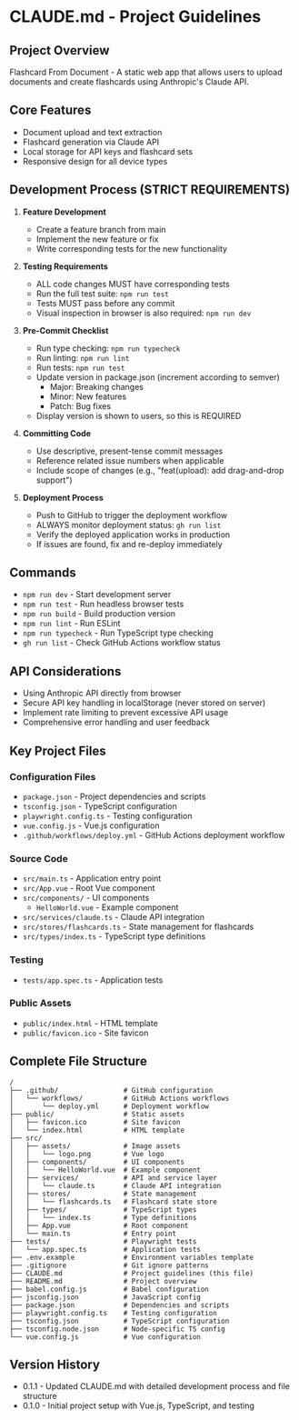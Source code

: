 # CLAUDE.md - Project Guidelines

## Project Overview
Flashcard From Document - A static web app that allows users to upload documents and create flashcards using Anthropic's Claude API.

## Core Features
- Document upload and text extraction
- Flashcard generation via Claude API
- Local storage for API keys and flashcard sets
- Responsive design for all device types

## Development Process (STRICT REQUIREMENTS)

1. **Feature Development**
   - Create a feature branch from main
   - Implement the new feature or fix
   - Write corresponding tests for the new functionality

2. **Testing Requirements**
   - ALL code changes MUST have corresponding tests
   - Run the full test suite: `npm run test`
   - Tests MUST pass before any commit
   - Visual inspection in browser is also required: `npm run dev`

3. **Pre-Commit Checklist**
   - Run type checking: `npm run typecheck`
   - Run linting: `npm run lint`
   - Run tests: `npm run test`
   - Update version in package.json (increment according to semver)
     - Major: Breaking changes
     - Minor: New features
     - Patch: Bug fixes
   - Display version is shown to users, so this is REQUIRED

4. **Committing Code**
   - Use descriptive, present-tense commit messages
   - Reference related issue numbers when applicable
   - Include scope of changes (e.g., "feat(upload): add drag-and-drop support")

5. **Deployment Process**
   - Push to GitHub to trigger the deployment workflow
   - ALWAYS monitor deployment status: `gh run list`
   - Verify the deployed application works in production
   - If issues are found, fix and re-deploy immediately

## Commands
- `npm run dev` - Start development server
- `npm run test` - Run headless browser tests
- `npm run build` - Build production version
- `npm run lint` - Run ESLint
- `npm run typecheck` - Run TypeScript type checking
- `gh run list` - Check GitHub Actions workflow status

## API Considerations
- Using Anthropic API directly from browser
- Secure API key handling in localStorage (never stored on server)
- Implement rate limiting to prevent excessive API usage
- Comprehensive error handling and user feedback

## Key Project Files

### Configuration Files
- `package.json` - Project dependencies and scripts
- `tsconfig.json` - TypeScript configuration
- `playwright.config.ts` - Testing configuration
- `vue.config.js` - Vue.js configuration
- `.github/workflows/deploy.yml` - GitHub Actions deployment workflow

### Source Code
- `src/main.ts` - Application entry point
- `src/App.vue` - Root Vue component
- `src/components/` - UI components
  - `HelloWorld.vue` - Example component
- `src/services/claude.ts` - Claude API integration
- `src/stores/flashcards.ts` - State management for flashcards
- `src/types/index.ts` - TypeScript type definitions

### Testing
- `tests/app.spec.ts` - Application tests

### Public Assets
- `public/index.html` - HTML template
- `public/favicon.ico` - Site favicon

## Complete File Structure
```
/
├── .github/                # GitHub configuration
│   └── workflows/          # GitHub Actions workflows
│       └── deploy.yml      # Deployment workflow
├── public/                 # Static assets
│   ├── favicon.ico         # Site favicon
│   └── index.html          # HTML template
├── src/
│   ├── assets/             # Image assets
│   │   └── logo.png        # Vue logo
│   ├── components/         # UI components
│   │   └── HelloWorld.vue  # Example component
│   ├── services/           # API and service layer
│   │   └── claude.ts       # Claude API integration
│   ├── stores/             # State management
│   │   └── flashcards.ts   # Flashcard state store
│   ├── types/              # TypeScript types
│   │   └── index.ts        # Type definitions
│   ├── App.vue             # Root component
│   └── main.ts             # Entry point
├── tests/                  # Playwright tests
│   └── app.spec.ts         # Application tests
├── .env.example            # Environment variables template
├── .gitignore              # Git ignore patterns
├── CLAUDE.md               # Project guidelines (this file)
├── README.md               # Project overview
├── babel.config.js         # Babel configuration
├── jsconfig.json           # JavaScript config
├── package.json            # Dependencies and scripts
├── playwright.config.ts    # Testing configuration
├── tsconfig.json           # TypeScript configuration
├── tsconfig.node.json      # Node-specific TS config
└── vue.config.js           # Vue configuration
```

## Version History
- 0.1.1 - Updated CLAUDE.md with detailed development process and file structure
- 0.1.0 - Initial project setup with Vue.js, TypeScript, and testing